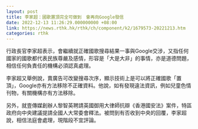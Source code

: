```yaml
---
layout: post
title: 李家超：國歌置頂完全可做到　會再向Google發信
date: 2022-12-13 11:26:29.000000000 +08:00
link: https://news.rthk.hk/rthk/ch/component/k2/1679573-20221213.htm
categories: rthk
---
```


行政長官李家超表示，會繼續就正確國歌搜尋結果一事與Google交涉，又指任何國家的國歌都代表民族尊嚴及感情，形容是「大是大非」的事情，亦是道德問題，相信任何負責任的機構必須認真處理。

李家超又舉例說，賣廣告可改變搜尋次序，顯示技術上是可以將正確國歌「置頂」，Google亦有方法移除不正確資料。他說，如有發現違法資訊，例如兒童色情刊物，有關機構亦有方法移除。

另外，就壹傳媒創辦人黎智英聘請英國御用大律師抗辯《香港國安法》案件，特區政府向中央建議提請全國人大常委會釋法。被問到有否收到中央的回覆，李家超說，相信法庭會處理，現階段不宜評論。
